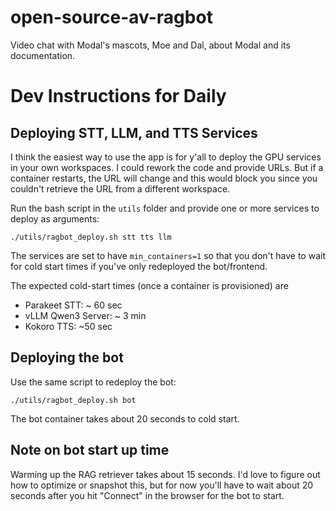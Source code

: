 # open-source-av-ragbot
Video chat with Modal's mascots, Moe and Dal, about Modal and its documentation.

# Dev Instructions for Daily

## Deploying STT, LLM, and TTS Services

I think the easiest way to use the app is for y'all to deploy the GPU services in your own workspaces. I could rework the code and provide URLs. But if a container restarts, the URL will change and this would block you since you couldn't retrieve the URL from a different workspace.

Run the bash script in the `utils` folder and provide one or more services to deploy as arguments:
```
./utils/ragbot_deploy.sh stt tts llm
```
The services are set to have `min_containers=1` so that you don't have to wait for cold start times if you've only redeployed the bot/frontend.

The expected cold-start times (once a container is provisioned) are
- Parakeet STT: ~ 60 sec
- vLLM Qwen3 Server: ~ 3 min
- Kokoro TTS: ~50 sec

## Deploying the bot
Use the same script to redeploy the bot:
```
./utils/ragbot_deploy.sh bot
```

The bot container takes about 20 seconds to cold start.

## Note on bot start up time
Warming up the RAG retriever takes about 15 seconds. I'd love to figure out how to optimize or snapshot this, but for now you'll have to wait about 20 seconds after you hit "Connect" in the browser for the bot to start.
